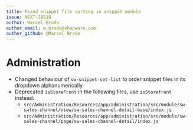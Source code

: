 ```yaml
---
title: Fixed snippet file sorting in snippet module
issue: NEXT-38519
author: Marcel Brode
author_email: m.brode@shopware.com
author_github: @Marcel Brode
---
```

# Administration
* Changed behaviour of `sw-snippet-set-list` to order snippet files in its dropdown alphanumerically
* Deprecated `isStoreFront` in the following files, use `isStorefront` instead:
    * `src/Administration/Resources/app/administration/src/module/sw-sales-channel/view/sw-sales-channel-detail-base/index.js`
    * `src/Administration/Resources/app/administration/src/module/sw-sales-channel/page/sw-sales-channel-detail/index.js`
